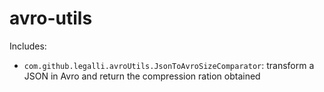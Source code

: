# avro-utils

Includes:

- `com.github.legalli.avroUtils.JsonToAvroSizeComparator`: transform a JSON in Avro and return the compression ration obtained
